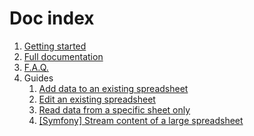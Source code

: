 # Doc index

1. [Getting started](index.md)
2. [Full documentation](documentation.md)
3. [F.A.Q.](faq.md)
4. Guides
   1. [Add data to an existing spreadsheet](guides/1-add-data-existing-spreadsheet.md)
   2. [Edit an existing spreadsheet](guides/2-edit-existing-spreadsheet.md)
   3. [Read data from a specific sheet only](guides/3-read-data-from-specific-sheet.md)
   4. [[Symfony] Stream content of a large spreadsheet](guides/4-symfony-stream-content-large-spreadsheet.md)
